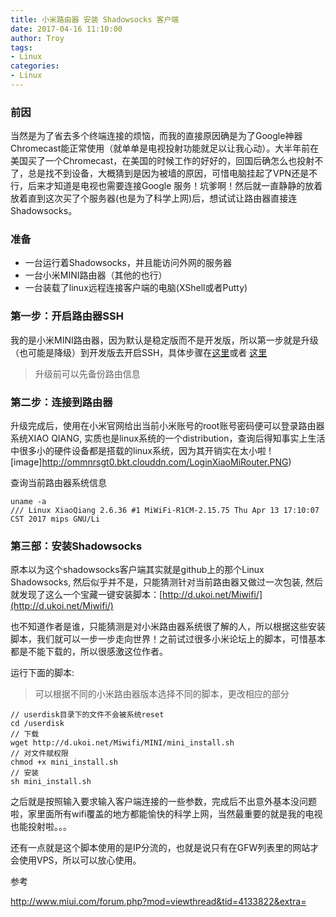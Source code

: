 ```yaml
---
title: 小米路由器 安装 Shadowsocks 客户端
date: 2017-04-16 11:10:00
author: Troy
tags: 
- Linux
categories:
- Linux
---
```


### 前因
当然是为了省去多个终端连接的烦恼，而我的直接原因确是为了Google神器Chromecast能正常使用（就单单是电视投射功能就足以让我心动）。大半年前在美国买了一个Chromecast，在美国的时候工作的好好的，回国后确怎么也投射不了，总是找不到设备，大概猜到是因为被墙的原因，可惜电脑挂起了VPN还是不行，后来才知道是电视也需要连接Google 服务！坑爹啊！然后就一直静静的放着放着直到这次买了个服务器(也是为了科学上网)后，想试试让路由器直接连Shadowsocks。
### 准备
- 一台运行着Shadowsocks，并且能访问外网的服务器
- 一台小米MINI路由器（其他的也行）
- 一台装载了linux远程连接客户端的电脑(XShell或者Putty)

### 第一步：开启路由器SSH
我的是小米MINI路由器，因为默认是稳定版而不是开发版，所以第一步就是升级（也可能是降级）到开发版去开启SSH，具体步骤在[这里](http://jingyan.baidu.com/article/624e7459ae65e834e8ba5afd.html)或者 [这里](http://bbs.xiaomi.cn/t-10044297)
> 升级前可以先备份路由信息

### 第二步：连接到路由器
升级完成后，使用在小米官网给出当前小米账号的root账号密码便可以登录路由器系统XIAO QIANG, 实质也是linux系统的一个distribution，查询后得知事实上生活中很多小的硬件设备都是搭载的linux系统，因为其开销实在太小啦
![image]http://ommnrsgt0.bkt.clouddn.com/LoginXiaoMiRouter.PNG)

查询当前路由器系统信息

```
uname -a
/// Linux XiaoQiang 2.6.36 #1 MiWiFi-R1CM-2.15.75 Thu Apr 13 17:10:07 CST 2017 mips GNU/Li
```

### 第三部：安装Shadowsocks
原本以为这个shadowsocks客户端其实就是github上的那个Linux Shadowsocks, 然后似乎并不是，只能猜测针对当前路由器又做过一次包装, 然后就发现了这么一个宝藏一键安装脚本：[http://d.ukoi.net/Miwifi/](http://d.ukoi.net/Miwifi/) 

也不知道作者是谁，只能猜测是对小米路由器系统很了解的人，所以根据这些安装脚本，我们就可以一步一步走向世界！之前试过很多小米论坛上的脚本，可惜基本都是不能下载的，所以很感激这位作者。

运行下面的脚本:
> 可以根据不同的小米路由器版本选择不同的脚本，更改相应的部分

```
// userdisk目录下的文件不会被系统reset
cd /userdisk
// 下载
wget http://d.ukoi.net/Miwifi/MINI/mini_install.sh
// 对文件赋权限
chmod +x mini_install.sh
// 安装
sh mini_install.sh
```

之后就是按照输入要求输入客户端连接的一些参数，完成后不出意外基本没问题啦，家里面所有wifi覆盖的地方都能愉快的科学上网，当然最重要的就是我的电视也能投射啦。。。

还有一点就是这个脚本使用的是IP分流的，也就是说只有在GFW列表里的网站才会使用VPS，所以可以放心使用。

参考

http://www.miui.com/forum.php?mod=viewthread&tid=4133822&extra=




